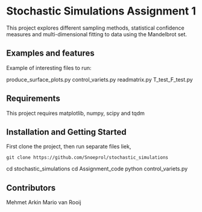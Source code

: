 # Stochastic Simulations Assignment 1

This project explores different sampling methods, statistical confidence measures and multi-dimensional fitting to data using the Mandelbrot set.

## Examples and features

Example of interesting files to run:

produce_surface_plots.py
control_variets.py
readmatrix.py
T_test_F_test.py

## Requirements

This project requires matplotlib, numpy, scipy and tqdm

## Installation and Getting Started

First clone the project, then run separate files liek,

	git clone https://github.com/Snoeprol/stochastic_simulations
  cd stochastic_simulations
  cd Assignment_code
  python control_variets.py


## Contributors

Mehmet Arkin
Mario van Rooij

